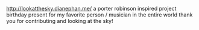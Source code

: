 http://lookatthesky.dianephan.me/
a porter robinson inspired project
birthday present for my favorite person / musician in the entire world 
thank you for contributing and looking at the sky!

